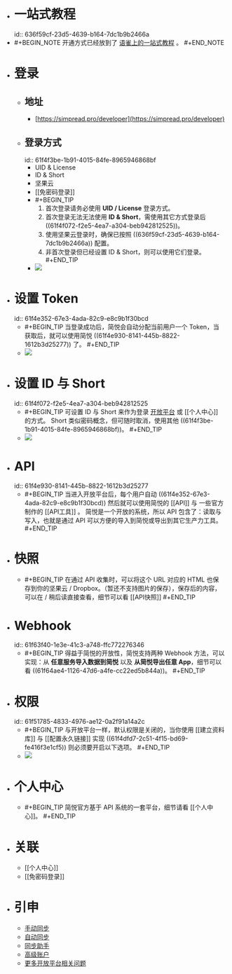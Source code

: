 - # 一站式教程
  id:: 636f59cf-23d5-4639-b164-7dc1b9b2466a
- #+BEGIN_NOTE
  开通方式已经放到了 [语雀上的一站式教程](https://www.yuque.com/kenshin/simpread/ieu1w6) 。
  #+END_NOTE
- # 登录
	- ## 地址
		- [https://simpread.pro/developer](https://simpread.pro/developer)
	- ## 登录方式
	  id:: 61f4f3be-1b91-4015-84fe-8965946868bf
		- UID & License
		- ID & Short
		- 坚果云
		- [[免密码登录]]
		- #+BEGIN_TIP
		  1. 首次登录请务必使用 **UID / License** 登录方式。
		  2. 首次登录无法无法使用 **ID & Short**，需使用其它方式登录后 ((61f4f072-f2e5-4ea7-a304-beb942812525))。
		  3. 使用坚果云登录时，确保已按照 ((636f59cf-23d5-4639-b164-7dc1b9b2466a)) 配置。
		  4. 非首次登录但已经设置 ID & Short，则可以使用它们登录。
		  #+END_TIP
		- ![](https://s1.ax1x.com/2022/11/13/zFB2aF.png)
- # 设置 Token
  id:: 61f4e352-67e3-4ada-82c9-e8c9b1f30bcd
	- #+BEGIN_TIP
	  当登录成功后，简悦会自动分配当前用户一个 Token，当获取后，就可以使用简悦 ((61f4e930-8141-445b-8822-1612b3d25277)) 了。
	  #+END_TIP
	- ![](https://s1.ax1x.com/2022/11/13/zFBTr6.png)
- # 设置 ID 与 Short
  id:: 61f4f072-f2e5-4ea7-a304-beb942812525
	- #+BEGIN_TIP
	  可设置 ID 与 Short 来作为登录 [开放平台](https://simpread.pro/developer) 或 [[个人中心]] 的方式。
	  Short 类似密码概念，但可随时取消，使用其他 ((61f4f3be-1b91-4015-84fe-8965946868bf))。
	  #+END_TIP
	- ![](https://s1.ax1x.com/2022/11/13/zFBoKx.png)
- # API
  id:: 61f4e930-8141-445b-8822-1612b3d25277
	- #+BEGIN_TIP
	  当进入开放平台后，每个用户自动 ((61f4e352-67e3-4ada-82c9-e8c9b1f30bcd)) 然后就可以使用简悦的 [[API]] 与 一些官方制作的 [[API工具]] 。
	  简悦是一个开放的系统，所以 API 包含了：读取与写入，也就是通过 API  可以方便的导入到简悦或导出到其它生产力工具。
	  #+END_TIP
- # 快照
	- #+BEGIN_TIP
	  在通过 API 收集时，可以将这个 URL 对应的 HTML 也保存到你的坚果云 / Dropbox。（暂还不支持图片的保存），保存后的内容，可以在  / 稍后读直接查看，细节可以看 [[API快照]] 
	  #+END_TIP
- # Webhook
  id:: 61f63f40-1e3e-41c3-a748-ffc772276346
	- #+BEGIN_TIP
	  得益于简悦的开放性，简悦支持两种 Webhook 方法，可以实现：从 **任意服务导入数据到简悦** 以及 **从简悦导出任意 App**，细节可以看 ((61f64ae4-1126-47d6-a4fe-cc22ed5b844a))。
	  #+END_TIP
- # 权限
  id:: 61f51785-4833-4976-ae12-0a2f91a14a2c
	- #+BEGIN_TIP
	  与开放平台一样，默认权限是关闭的，当你使用 [[建立资料库]] 与 [[配置永久链接]] 实现 ((61f4dfd7-2c51-4f15-bd69-fe416f3e1cf5)) 则必须要开启以下选项。
	  #+END_TIP
	- ![](https://s1.ax1x.com/2022/11/13/zFBjGd.png)
- # 个人中心
	- #+BEGIN_TIP
	  简悦官方基于 API 系统的一套平台，细节请看 [[个人中心]]。
	  #+END_TIP
- # 关联
	- [[个人中心]]
	- [[免密码登录]]
- # 引申
	- [手动同步](http://ksria.com/simpread/docs/#/%E5%90%8C%E6%AD%A5?id=%E6%89%8B%E5%8A%A8%E5%90%8C%E6%AD%A5)
	- [自动同步](http://ksria.com/simpread/docs/#/%E8%87%AA%E5%8A%A8%E5%90%8C%E6%AD%A5)
	- [同步助手](http://ksria.com/simpread/docs/#/Sync)
	- [高级账户](http://ksria.com/simpread/docs/#/%E9%AB%98%E7%BA%A7%E8%B4%A6%E6%88%B7)
	- [更多开放平台相关问题](https://github.com/Kenshin/simpread/discussions/categories/developer)